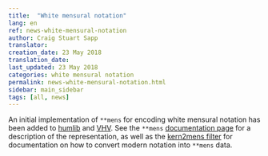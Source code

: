 ```yaml
---
title:  "White mensural notation"
lang: en
ref: news-white-mensural-notation
author: Craig Stuart Sapp
translator: 
creation_date: 23 May 2018
translation_date: 
last_updated: 23 May 2018
categories: white mensural notation
permalink: news-white-mensural-notation.html
sidebar: main_sidebar
tags: [all, news]
---
```


An initial implementation of `**mens` for encoding white mensural notation
has been added to [humlib](https://humlib.sapp.org) and [VHV](http://verovio.humdrum.org).
See the `**mens` [documentation page](/humdrum/mens) for a description of the representation,
as well as the [kern2mens filter](/filters/kern2mens) for documentation on how to
convert modern notation into `**mens` data.




